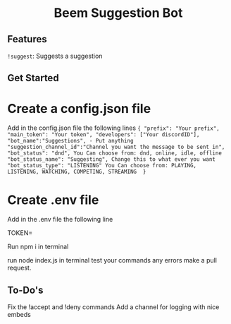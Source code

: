 <h1 align="center">
Beem Suggestion Bot
  <br>
</h1>


## Features

`!suggest`: Suggests a suggestion <br>

## Get Started

# Create a config.json file

Add in the config.json file the following lines
``
{
    "prefix": "Your prefix",
    "main_token": "Your token",
    "developers": ["Your discordID"],
    "bot_name":"Suggestions", - Put anything
    "suggestion_channel_id":"Channel you want the message to be sent in",
    "bot_status": "dnd", You Can choose from: dnd, online, idle, offline 
    "bot_status_name": "Suggesting", Change this to what ever you want
    "bot_status_type": "LISTENING" You Can choose from: PLAYING, LISTENING, WATCHING, COMPETING, STREAMING 
  }
  ``

# Create .env file

Add in the .env file the following line

TOKEN=

Run npm i in terminal

run node index.js in terminal
test your commands
any errors make a pull request.

## To-Do's
Fix the !accept and !deny commands
Add a channel for logging with nice embeds
